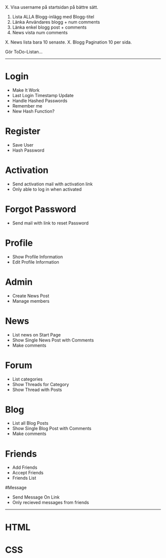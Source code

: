 
X. Visa username på startsidan på bättre sätt.
1. Lista ALLA Blogg-inlägg med Blogg-titel
2. Länka Användares blogg + num comments
3. Länka enkel blogg post + comments
4. News vista num comments

X. News lista bara 10 senaste.
X. Blogg Pagination 10 per sida.

Gör ToDo-Listan...

---

# Login
* Make It Work
* Last Login Timestamp Update
* Handle Hashed Passwords
* Remember me
* New Hash Function?

# Register
* Save User
* Hash Password

# Activation
* Send activation mail with activation link
* Only able to log in when activated

# Forgot Password
* Send mail with link to reset Password

# Profile
* Show Profile Information
* Edit Profile Information

# Admin
* Create News Post
* Manage members

# News
* List news on Start Page
* Show Single News Post with Comments
* Make comments

# Forum
* List categories
* Show Threads for Category
* Show Thread with Posts

# Blog
* List all Blog Posts
* Show Single Blog Post with Comments
* Make comments

# Friends
* Add Friends
* Accept Friends
* Friends List

#Message
* Send Message On Link
* Only recieved messages from friends

___

# HTML

# CSS
